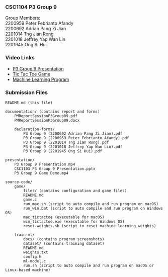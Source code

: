 ### CSC1104 P3 Group 9
<p>
Group Members:<br>
2200959  Peter Febrianto Afandy<br>
2200692  Adrian Pang Zi Jian<br>
2201014  Tng Jian Rong<br>
2201018  Jeffrey Yap Wan Lin<br>
2201945  Ong Si Hui<br>
</p>

### Video Links
- [P3 Group 9 Presentation](https://www.youtube.com/watch?v=AgYU7k0r_II)
- [Tic Tac Toe Game](https://www.youtube.com/watch?v=7IS8iVLua70)
- [Machine Learning Program](https://www.youtube.com/watch?v=HGAKosAUOMg&list=PL9JZIMQUIbL6M5g9nSDw8ha1IV0YCuuRx&index=19)

### Submission Files
```
README.md (this file)

documentation/ (contains report and forms)
    PMReportSessionP3Group09.pdf
    PMReportSessionP3Group09.docx

    declaration-forms/
        P3 Group 9 (2200692 Adrian Pang Zi Jian).pdf
        P3 Group 9 (2200959 Peter Febrianto Afandy).pdf
        P3 Group 9 (2201014 Tng Jian Rong).pdf
        P3 Group 9 (2201018 Jeffrey Yap Wan Lin).pdf
        P3 Group 9 (2201945 Ong Si Hui).pdf

presentation/
    P3 Group 9 Presentation.mp4
    CSC1103 P3 Group 9 Presentation.pptx
    P3 Group 9 Game Demo.mp4

source-code/
    game/
        files/ (contains configuration and game files)
        README.md
        game.c
        run_mac.sh (script to auto compile and run program on macOS)
        run_win.bat (script to auto compile and run program on Windows OS)
        mac_tictactoe (executable for macOS)
        win_tictactoe.exe (executable for Windows OS)
        reset-weights.sh (script to reset machine learning weights)

    train-ml/
        docs/ (contains program screenshots)
        dataset/ (contains training dataset)
        README.md
        weights.txt
        config.h
        ml-model.c
        run.sh (script to auto compile and run program on macOS or Linux-based machine)
```